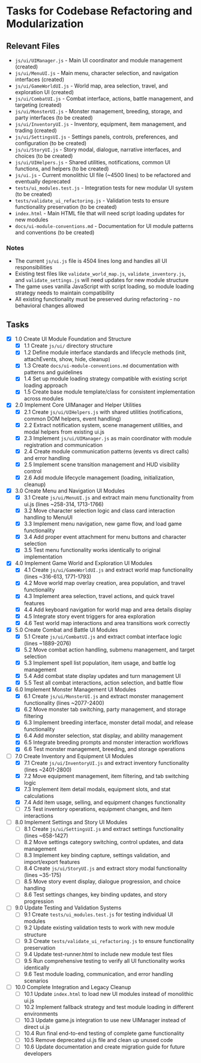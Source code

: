 # Tasks for Codebase Refactoring and Modularization

## Relevant Files

- `js/ui/UIManager.js` - Main UI coordinator and module management (created)
- `js/ui/MenuUI.js` - Main menu, character selection, and navigation interfaces (created)
- `js/ui/GameWorldUI.js` - World map, area selection, travel, and exploration UI (created)
- `js/ui/CombatUI.js` - Combat interface, actions, battle management, and targeting (created)
- `js/ui/MonsterUI.js` - Monster management, breeding, storage, and party interfaces (to be created)
- `js/ui/InventoryUI.js` - Inventory, equipment, item management, and trading (created)
- `js/ui/SettingsUI.js` - Settings panels, controls, preferences, and configuration (to be created)
- `js/ui/StoryUI.js` - Story modal, dialogue, narrative interfaces, and choices (to be created)
- `js/ui/UIHelpers.js` - Shared utilities, notifications, common UI functions, and helpers (to be created)
- `js/ui.js` - Current monolithic UI file (~4500 lines) to be refactored and eventually deprecated
- `tests/ui_modules.test.js` - Integration tests for new modular UI system (to be created)
- `tests/validate_ui_refactoring.js` - Validation tests to ensure functionality preservation (to be created)
- `index.html` - Main HTML file that will need script loading updates for new modules
- `docs/ui-module-conventions.md` - Documentation for UI module patterns and conventions (to be created)

### Notes

- The current `js/ui.js` file is 4504 lines long and handles all UI responsibilities
- Existing test files like `validate_world_map.js`, `validate_inventory.js`, and `validate_settings.js` will need updates for new module structure
- The game uses vanilla JavaScript with script loading, so module loading strategy needs to maintain compatibility
- All existing functionality must be preserved during refactoring - no behavioral changes allowed

## Tasks

- [x] 1.0 Create UI Module Foundation and Structure
  - [x] 1.1 Create `js/ui/` directory structure
  - [x] 1.2 Define module interface standards and lifecycle methods (init, attachEvents, show, hide, cleanup)
  - [x] 1.3 Create `docs/ui-module-conventions.md` documentation with patterns and guidelines
  - [x] 1.4 Set up module loading strategy compatible with existing script loading approach
  - [x] 1.5 Create base module template/class for consistent implementation across modules

- [x] 2.0 Implement Core UIManager and Helper Utilities
  - [x] 2.1 Create `js/ui/UIHelpers.js` with shared utilities (notifications, common DOM helpers, event handling)
  - [x] 2.2 Extract notification system, scene management utilities, and modal helpers from existing ui.js
  - [x] 2.3 Implement `js/ui/UIManager.js` as main coordinator with module registration and communication
  - [x] 2.4 Create module communication patterns (events vs direct calls) and error handling
  - [x] 2.5 Implement scene transition management and HUD visibility control
  - [x] 2.6 Add module lifecycle management (loading, initialization, cleanup)

- [x] 3.0 Create Menu and Navigation UI Modules
  - [x] 3.1 Create `js/ui/MenuUI.js` and extract main menu functionality from ui.js (lines ~258-314, 1713-1766)
  - [x] 3.2 Move character selection logic and class card interaction handling to MenuUI
  - [x] 3.3 Implement menu navigation, new game flow, and load game functionality
  - [x] 3.4 Add proper event attachment for menu buttons and character selection
  - [x] 3.5 Test menu functionality works identically to original implementation

- [x] 4.0 Implement Game World and Exploration UI Modules
  - [x] 4.1 Create `js/ui/GameWorldUI.js` and extract world map functionality (lines ~316-613, 1771-1793)
  - [x] 4.2 Move world map overlay creation, area population, and travel functionality
  - [x] 4.3 Implement area selection, travel actions, and quick travel features
  - [x] 4.4 Add keyboard navigation for world map and area details display
  - [x] 4.5 Integrate story event triggers for area exploration
  - [x] 4.6 Test world map interactions and area transitions work correctly

- [x] 5.0 Create Combat and Battle UI Modules
  - [x] 5.1 Create `js/ui/CombatUI.js` and extract combat interface logic (lines ~1889-2076)
  - [x] 5.2 Move combat action handling, submenu management, and target selection
  - [x] 5.3 Implement spell list population, item usage, and battle log management
  - [x] 5.4 Add combat state display updates and turn management UI
  - [x] 5.5 Test all combat interactions, action selection, and battle flow

- [x] 6.0 Implement Monster Management UI Modules
  - [x] 6.1 Create `js/ui/MonsterUI.js` and extract monster management functionality (lines ~2077-2400)
  - [x] 6.2 Move monster tab switching, party management, and storage filtering
  - [x] 6.3 Implement breeding interface, monster detail modal, and release functionality
  - [x] 6.4 Add monster selection, stat display, and ability management
  - [x] 6.5 Integrate breeding prompts and monster interaction workflows
  - [x] 6.6 Test monster management, breeding, and storage operations

- [ ] 7.0 Create Inventory and Equipment UI Modules
  - [x] 7.1 Create `js/ui/InventoryUI.js` and extract inventory functionality (lines ~2401-2800)
  - [x] 7.2 Move equipment management, item filtering, and tab switching logic
  - [x] 7.3 Implement item detail modals, equipment slots, and stat calculations
  - [x] 7.4 Add item usage, selling, and equipment changes functionality
  - [ ] 7.5 Test inventory operations, equipment changes, and item interactions

- [ ] 8.0 Implement Settings and Story UI Modules
  - [ ] 8.1 Create `js/ui/SettingsUI.js` and extract settings functionality (lines ~658-1427)
  - [ ] 8.2 Move settings category switching, control updates, and data management
  - [ ] 8.3 Implement key binding capture, settings validation, and import/export features
  - [ ] 8.4 Create `js/ui/StoryUI.js` and extract story modal functionality (lines ~35-175)
  - [ ] 8.5 Move story event display, dialogue progression, and choice handling
  - [ ] 8.6 Test settings changes, key binding updates, and story progression

- [ ] 9.0 Update Testing and Validation Systems
  - [ ] 9.1 Create `tests/ui_modules.test.js` for testing individual UI modules
  - [ ] 9.2 Update existing validation tests to work with new module structure
  - [ ] 9.3 Create `tests/validate_ui_refactoring.js` to ensure functionality preservation
  - [ ] 9.4 Update test-runner.html to include new module test files
  - [ ] 9.5 Run comprehensive testing to verify all UI functionality works identically
  - [ ] 9.6 Test module loading, communication, and error handling scenarios

- [ ] 10.0 Complete Integration and Legacy Cleanup
  - [ ] 10.1 Update `index.html` to load new UI modules instead of monolithic ui.js
  - [ ] 10.2 Implement fallback strategy and test module loading in different environments
  - [ ] 10.3 Update game.js integration to use new UIManager instead of direct ui.js
  - [ ] 10.4 Run final end-to-end testing of complete game functionality
  - [ ] 10.5 Remove deprecated ui.js file and clean up unused code
  - [ ] 10.6 Update documentation and create migration guide for future developers